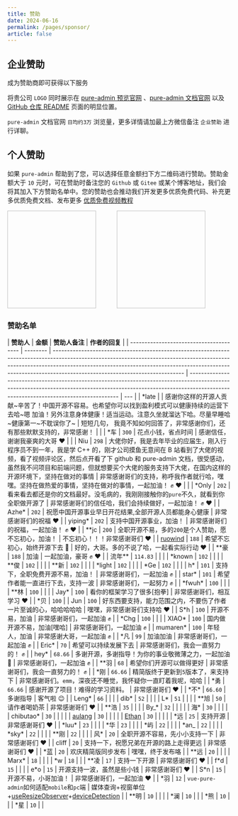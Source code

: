```yaml
---
title: 赞助
date: 2024-06-16
permalink: /pages/sponsor/
article: false
---
```


## 企业赞助

成为赞助商即可获得以下服务

将贵公司 `LOGO` 同时展示在 [pure-admin 预览官网](https://pure-admin.github.io/vue-pure-admin) 、[pure-admin 文档官网](https://pure-admin.github.io/pure-admin-doc/) 以及 [GitHub 仓库 README](https://github.com/pure-admin/vue-pure-admin/blob/main/README.md) 页面的明显位置。

`pure-admin` 文档官网 `日均约3万` 浏览量，更多详情请加最上方微信备注 `企业赞助` 进行详聊。

## 个人赞助

如果 `pure-admin` 帮助到了您，可以选择任意金额扫下方二维码进行赞助。赞助金额大于 `10` 元时，可在赞助时备注您的 `Github` 或 `Gitee` 或某个博客地址，我们会将其加入下方赞助名单中。您的赞助也会推动我们开发更多优质免费代码、补充更多优质免费文档、发布更多 [优质免费视频教程](https://space.bilibili.com/301103230)

<div>
<img :src="$withBase('/img/support/ali.png')" width="200px" height="220px" />
&nbsp;&nbsp;&nbsp;&nbsp;&nbsp;&nbsp;&nbsp;&nbsp;&nbsp;&nbsp;
<img :src="$withBase('/img/support/wx.jpg')" width="200px" height="220px" />
</div>

### 赞助名单

| **赞助人**                              | **金额** | **赞助人备注**                                                                                                                                                                                                                                                                           | **作者的回复**                                                                                                                                                                                                    |
| --------------------------------------- | -------- | ---------------------------------------------------------------------------------------------------------------------------------------------------------------------------------------------------------------------------------------------------------------------------------------- | ----------------------------------------------------------------------------------------------------------------------------------------------------------------------------------------------------------------- | --- |
| \*late                                  |          | 感谢你这样的开源人贡献~辛苦了！中国开源不容易。也希望你可以找到盈利模式可以健康持续的运营下去哈~嗯 加油！另外注意身体健康！适当运动。注意久坐就溜达下哈。尽量早睡哈~健康第一~不耽误你了~                                                                                                 | 短短几句， 我竟不知如何回答了，非常感谢你们，还有那些默默支持的，非常感谢！                                                                                                                                       |     |
| \*车                                    | `300`    | 花点小钱，省点时间                                                                                                                                                                                                                                                                       | 感谢信任，谢谢我豪爽的大哥 ❤️                                                                                                                                                                                     |     |
| Niu                                     | `298`    | 大佬你好，我是去年毕业的应届生，刚入行程序员不到一年，我是学 C++ 的，刚才公司摸鱼无意间在 B 站看到了大佬的视频，看了视频评论区，然后点开看了下 github 和 pure-admin 文档，很受感动，虽然我不问项目和前端问题，但就想要买个大佬的服务支持下大佬，在国内这样的开源环境下，坚持在做对的事情 | 非常感谢哥们的支持，称呼我作者就行哈，嘿嘿。坚持在做热爱的事情，坚持在做对的事情，一起加油！ ✊ ❤️                                                                                                                |     |
| \*Only                                  | `202`    | 看来看去都还是你的文档最好。没毛病的，我刚刚接触你的`pure`不久，就看到你全职做开源了                                                                                                                                                                                                     | 非常感谢哥们的信任哈，我们会持续做好，一起加油！ ✊ ❤️                                                                                                                                                            |
| Azhe\*                                  | `202`    | 祝愿中国开源事业早日开花结果,全部开源人员都能身心健康                                                                                                                                                                                                                                    | 非常感谢哥们的祝福 ❤️                                                                                                                                                                                             |
| yiping\*                                | `202`    | 支持中国开源事业，加油！                                                                                                                                                                                                                                                                 | 非常感谢哥们的祝福，一起加油！ ✊ ❤️                                                                                                                                                                              |
| \*\*jc                                  | `200`    | 全职开源不易，多的`200`是个人赞助，愿不忘初心，加油！                                                                                                                                                                                                                                    | 不忘初心！！！非常感谢哥们 ❤️                                                                                                                                                                                     |
| [ruowind](https://github.com/ruowind)   | `188`    | 希望不忘初心，始终开源下去 👏                                                                                                                                                                                                                                                            | 好的，大哥。多的不说了哈，一起看实际行动 ❤️                                                                                                                                                                       |
| \*\*豪                                  | `188`    | 加油                                                                                                                                                                                                                                                                                     | 一起加油，豪哥 ✊ ❤️                                                                                                                                                                                              |
| 流年\*\*                                | `114.83` |                                                                                                                                                                                                                                                                                          |                                                                                                                                                                                                                   |
| \*known                                 | `102`    |                                                                                                                                                                                                                                                                                          |                                                                                                                                                                                                                   |
| \*\*俊                                  | `102`    |                                                                                                                                                                                                                                                                                          |                                                                                                                                                                                                                   |
| \*\*新                                  | `102`    |                                                                                                                                                                                                                                                                                          |                                                                                                                                                                                                                   |
| \*light                                 | `102`    |                                                                                                                                                                                                                                                                                          |                                                                                                                                                                                                                   |
| \*Ge                                    | `102`    |                                                                                                                                                                                                                                                                                          |                                                                                                                                                                                                                   |
| h\*                                     | `101`    | 支持下，全职免费开源不易，加油！                                                                                                                                                                                                                                                         | 非常感谢哥们，一起加油 ✊                                                                                                                                                                                         |
| star\*                                  | `101`    | 希望作者能一直进行下去，支持一波                                                                                                                                                                                                                                                         | 非常感谢哥们，一起努力 ✊                                                                                                                                                                                         |
| \*fwuh\*                                | `100`    |                                                                                                                                                                                                                                                                                          |                                                                                                                                                                                                                   |
| \*\*林                                  | `100`    |                                                                                                                                                                                                                                                                                          |                                                                                                                                                                                                                   |
| Jay\*                                   | `100`    | 看你的框架学习了很多[抱拳]                                                                                                                                                                                                                                                               | 非常感谢哥们，相互学习 ❤️                                                                                                                                                                                         |
| \*贝                                    | `100`    |
| Jun                                     | `100`    | 好东西要支持，能力范围之内，不要伤了作者一片至诚的心，哈哈哈哈哈                                                                                                                                                                                                                         | 嘿嘿，非常感谢哥们支持哈 ❤️                                                                                                                                                                                       |
| S\*h                                    | `100`    | 开源不易，加油                                                                                                                                                                                                                                                                           | 非常感谢哥们，一起加油 ✊                                                                                                                                                                                         |
| \*Chg                                   | `100`    |                                                                                                                                                                                                                                                                                          |                                                                                                                                                                                                                   |
| XIAO\*                                  | `100`    | 国内做开源不易，加油[嘿哈]                                                                                                                                                                                                                                                               | 非常感谢哥们，一起加油 ✊                                                                                                                                                                                         |
| mumaren\*                               | `100`    | 年轻人，加油                                                                                                                                                                                                                                                                             | 非常感谢大哥，一起加油 ✊                                                                                                                                                                                         |
| \*凡                                    | `99`     | 加油加油                                                                                                                                                                                                                                                                                 | 非常感谢哥们，一起加油 ✊                                                                                                                                                                                         |
| Eric\*                                  | `70`     | 希望可以持续发展下去                                                                                                                                                                                                                                                                     | 非常感谢哥们，我会一直努力的！ ✊                                                                                                                                                                                 |
| hey\*                                   | `68.66`  | 多谢开源，多谢指导！为你的事业敬微薄之力，一起加油 👏                                                                                                                                                                                                                                    | 非常感谢哥们，一起加油 ✊                                                                                                                                                                                         |
| \*\*羽                                  | `68`     | 希望你们开源可以做得更好                                                                                                                                                                                                                                                                 | 非常感谢哥们，我会一直努力的！ ✊                                                                                                                                                                                 |
| \*刚                                    | `66.66`  | 精简版终于更新到`5`版本了，来支持下                                                                                                                                                                                                                                                      | 非常感谢哥们。`emm`，深夜还不睡觉，我怀疑你一直盯着我呢，哈哈                                                                                                                                                     |
| \*勇                                    | `66.66`  | 感谢开源了项目！难得的学习资料。                                                                                                                                                                                                                                                         | 非常感谢哥们 ❤️                                                                                                                                                                                                   |
| \*不\*                                  | `66.60`  | 多谢指导                                                                                                                                                                                                                                                                                 | 客气啦 😉                                                                                                                                                                                                         |
| Leng\*                                  | `66`     |                                                                                                                                                                                                                                                                                          |                                                                                                                                                                                                                   |
| dib\*                                   | `52`     |                                                                                                                                                                                                                                                                                          |                                                                                                                                                                                                                   |
| L\*                                     | `51`     |                                                                                                                                                                                                                                                                                          |                                                                                                                                                                                                                   |
| \*\*旭                                  | `50`     | 请作者喝奶茶                                                                                                                                                                                                                                                                             | 非常感谢哥们 ❤️                                                                                                                                                                                                   |
| \*\*浩                                  | `35`     |                                                                                                                                                                                                                                                                                          |                                                                                                                                                                                                                   |
| By\_\*                                  | `32`     |                                                                                                                                                                                                                                                                                          |                                                                                                                                                                                                                   |     |
| 海\*                                    | `30`     |                                                                                                                                                                                                                                                                                          |                                                                                                                                                                                                                   |     |
| chibutao\*                              | `30`     |                                                                                                                                                                                                                                                                                          |                                                                                                                                                                                                                   |     |
| [aulang](https://github.com/aulang)     | `30`     |                                                                                                                                                                                                                                                                                          |                                                                                                                                                                                                                   |     |
| [Ethan](https://github.com/Ethan-Chase) | `30`     |                                                                                                                                                                                                                                                                                          |                                                                                                                                                                                                                   |     |
| \*远                                    | `25`     | 支持开源                                                                                                                                                                                                                                                                                 | 非常感谢哥们 ❤️                                                                                                                                                                                                   |
| \*luu\*                                 | `23`     |                                                                                                                                                                                                                                                                                          |                                                                                                                                                                                                                   |
| \*华                                    | `23`     |                                                                                                                                                                                                                                                                                          |                                                                                                                                                                                                                   |
| \*屿                                    | `22`     |                                                                                                                                                                                                                                                                                          |                                                                                                                                                                                                                   |
| \*an\_                                  | `22`     |                                                                                                                                                                                                                                                                                          |                                                                                                                                                                                                                   |
| \*sky\*                                 | `22`     |                                                                                                                                                                                                                                                                                          |                                                                                                                                                                                                                   |
| \*\*刚                                  | `22`     |                                                                                                                                                                                                                                                                                          |                                                                                                                                                                                                                   |
| 风\*                                    | `20`     | 全职开源不容易，先小小支持一下                                                                                                                                                                                                                                                           | 非常感谢哥们 ❤️                                                                                                                                                                                                   |
| cliff                                   | `20`     | 支持一下，祝愿兄弟在开源的路上走得更远                                                                                                                                                                                                                                                   | 非常感谢哥们 ❤️                                                                                                                                                                                                   |
| \*蓝                                    | `20`     | 欢庆精简版同步发布                                                                                                                                                                                                                                                                       | 嘿嘿，终于发布咯                                                                                                                                                                                                  |
| \*\*远                                  | `20`     |                                                                                                                                                                                                                                                                                          |                                                                                                                                                                                                                   |
| Marx\*                                  | `18`     |                                                                                                                                                                                                                                                                                          |                                                                                                                                                                                                                   |
| \*w                                     | `18`     |                                                                                                                                                                                                                                                                                          |
| \*\*凌                                  | `17`     | 支持一下开源                                                                                                                                                                                                                                                                             | 非常感谢哥们 ❤️                                                                                                                                                                                                   |
| f\*d                                    | `15`     |                                                                                                                                                                                                                                                                                          |                                                                                                                                                                                                                   |
| e\*o                                    | `15`     | 开源支持一波，虽然是些小钱                                                                                                                                                                                                                                                               | 非常感谢哥们 ❤️                                                                                                                                                                                                   |
| S\*n                                    | `15`     | 开源不易，小哥加油！                                                                                                                                                                                                                                                                     | 非常感谢哥们，一起加油 ❤️                                                                                                                                                                                                   |
| \*羽                                    | `12`     | `vue-pure-admin`如何适配`mobile`和`pc`端                                                                                                                                                                                                                                                 | 媒体查询+视窗单位+[useResizeObserver](https://pure-admin-utils.netlify.app/hooks/useResizeObserver/useResizeObserver)+[deviceDetection](https://pure-admin-utils.netlify.app/utils/device/device#devicedetection) |
| \*\*明                                  | `10`     |                                                                                                                                                                                                                                                                                          |                                                                                                                                                                                                                   |
| \*澜                                    | `10`     |                                                                                                                                                                                                                                                                                          |
| \*熊                                    | `10`     |                                                                                                                                                                                                                                                                                          |
| \*星                                    | `10`     |                                                                                                                                                                                                                                                                                          |
